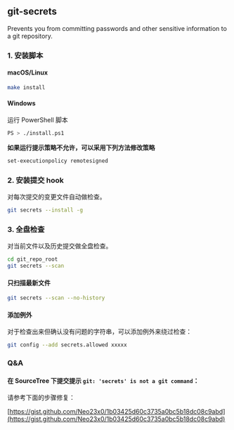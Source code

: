 ## git-secrets

Prevents you from committing passwords and other sensitive information to a git repository.

### 1. 安装脚本

#### macOS/Linux

```sh
make install
```

#### Windows

运行 PowerShell 脚本

```sh
PS > ./install.ps1
```

**如果运行提示策略不允许，可以采用下列方法修改策略**

```sh
set-executionpolicy remotesigned
```

### 2. 安装提交 hook

对每次提交的变更文件自动做检查。

```sh
git secrets --install -g
```

### 3. 全盘检查

对当前文件以及历史提交做全盘检查。

```sh
cd git_repo_root
git secrets --scan
```

#### 只扫描最新文件

```sh
git secrets --scan --no-history
```

#### 添加例外

对于检查出来但确认没有问题的字符串，可以添加例外来绕过检查：

```sh
git config --add secrets.allowed xxxxx
```

### Q&A

#### 在 SourceTree 下提交提示 `git: 'secrets' is not a git command`：

请参考下面的步骤修复：

[https://gist.github.com/Neo23x0/1b03425d60c3735a0bc5b18dc08c9abd](https://gist.github.com/Neo23x0/1b03425d60c3735a0bc5b18dc08c9abd)

